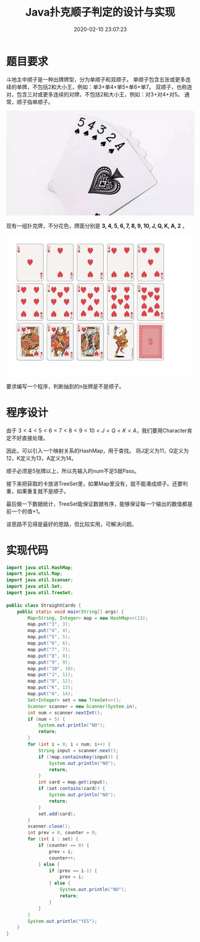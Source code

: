 ﻿---
title: Java扑克顺子判定的设计与实现
date: 2020-02-10 23:07:23
summary: 本文分享基于Java实现的扑克牌判定程序。
tags:
- Java
categories:
- 开发技术
---

# 题目要求

斗地主中顺子是一种出牌牌型，分为单顺子和双顺子。
单顺子包含五张或更多连续的单牌，不包括2和大小王，例如：单3+单4+单5+单6+单7。
双顺子，也称连对，包含三对或更多连续的对牌，不包括2和大小王，例如：对3+对4+对5。
通常，顺子指单顺子。

![](../../../images/软件开发/Java/Java扑克顺子判定的设计与实现/1.jpg)

现有一组扑克牌，不分花色，牌面分别是 **3, 4, 5, 6, 7, 8, 9, 10, J, Q, K, A, 2** 。

![](../../../images/软件开发/Java/Java扑克顺子判定的设计与实现/2.jpg)

要求编写一个程序，判断抽到的n张牌是不是顺子。

# 程序设计

由于 $3 < 4 < 5 < 6 < 7 < 8 < 9 < 10 < J < Q < K < A$，我们要用Character肯定不好直接处理。

因此，可以引入一个映射关系的HashMap，用于查找。
将J定义为11，Q定义为12，K定义为13，A定义为14。

顺子必须是5张牌以上，所以先输入的num不足5就Pass。

接下来把获取的卡放进TreeSet里，如果Map里没有，就不能凑成顺子。还要判重，如果重复就不是顺子。

最后做一下数据统计，TreeSet能保证数据有序，能够保证每一个输出的数值都是前一个的值+1。

该思路不见得是最好的思路，但比较实用，可解决问题。

# 实现代码

```java
import java.util.HashMap;
import java.util.Map;
import java.util.Scanner;
import java.util.Set;
import java.util.TreeSet;

public class StraightCards {
    public static void main(String[] args) {
        Map<String, Integer> map = new HashMap<>(13);
        map.put("3", 3);
        map.put("4", 4);
        map.put("5", 5);
        map.put("6", 6);
        map.put("7", 7);
        map.put("8", 8);
        map.put("9", 9);
        map.put("10", 10);
        map.put("J", 11);
        map.put("Q", 12);
        map.put("K", 13);
        map.put("A", 14);
        Set<Integer> set = new TreeSet<>();
        Scanner scanner = new Scanner(System.in);
        int num = scanner.nextInt();
        if (num < 5) {
            System.out.println("NO");
            return;
        }
        for (int i = 0; i < num; i++) {
            String input = scanner.next();
            if (!map.containsKey(input)) {
                System.out.println("NO");
                return;
            }
            int card = map.get(input);
            if (set.contains(card)) {
                System.out.println("NO");
                return;
            }
            set.add(card);
        }
        scanner.close();
        int prev = 0, counter = 0;
        for (int i : set) {
            if (counter == 0) {
                prev = i;
                counter++;
            } else {
                if (prev == i-1) {
                    prev = i;
                } else {
                    System.out.println("NO");
                    return;
                }
            }
        }
        System.out.println("YES");
    }
}
```
